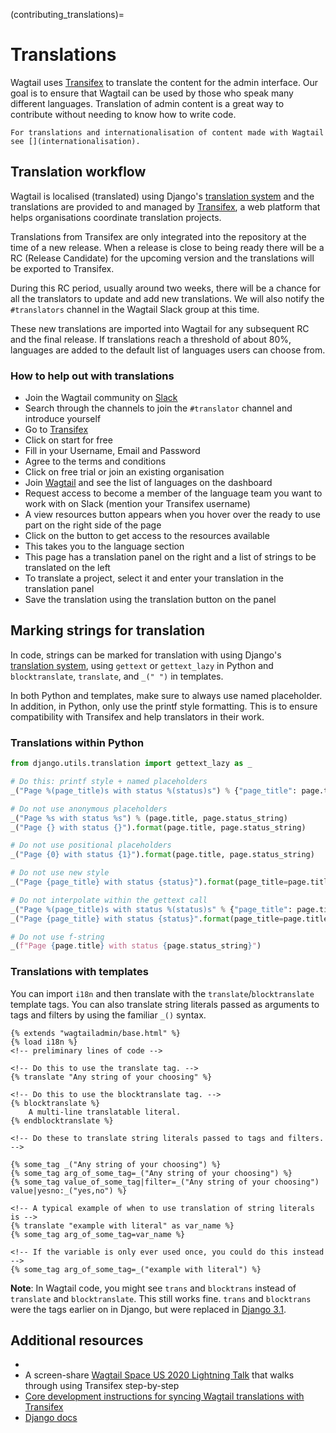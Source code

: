 (contributing_translations)=

# Translations

Wagtail uses [Transifex](https://www.transifex.com/) to translate the content for the admin interface. Our goal is to ensure that Wagtail can be used by those who speak many different languages. Translation of admin content is a great way to contribute without needing to know how to write code.

```{note}
For translations and internationalisation of content made with Wagtail see [](internationalisation).
```

## Translation workflow

Wagtail is localised (translated) using Django's [translation system](inv:django#topics/i18n/translation) and the translations are provided to and managed by [Transifex](https://www.transifex.com/), a web platform that helps organisations coordinate translation projects.

Translations from Transifex are only integrated into the repository at the time of a new release. When a release is close to being ready there will be a RC (Release Candidate) for the upcoming version and the translations will be exported to Transifex.

During this RC period, usually around two weeks, there will be a chance for all the translators to update and add new translations. We will also notify the `#translators` channel in the Wagtail Slack group at this time.

These new translations are imported into Wagtail for any subsequent RC and the final release. If translations reach a threshold of about 80%, languages are added to the default list of languages users can choose from.

### How to help out with translations

-   Join the Wagtail community on [Slack](https://wagtail.org/slack/)
-   Search through the channels to join the `#translator` channel and introduce yourself
-   Go to [Transifex](https://www.transifex.com/)
-   Click on start for free
-   Fill in your Username, Email and Password
-   Agree to the terms and conditions
-   Click on free trial or join an existing organisation
-   Join [Wagtail](https://app.transifex.com/torchbox/wagtail/dashboard/) and see the list of languages on the dashboard
-   Request access to become a member of the language team you want to work with on Slack (mention your Transifex username)
-   A view resources button appears when you hover over the ready to use part on the right side of the page
-   Click on the button to get access to the resources available
-   This takes you to the language section
-   This page has a translation panel on the right and a list of strings to be translated on the left
-   To translate a project, select it and enter your translation in the translation panel
-   Save the translation using the translation button on the panel

## Marking strings for translation

In code, strings can be marked for translation with using Django's [translation system](inv:django#topics/i18n/translation), using `gettext` or `gettext_lazy` in Python and `blocktranslate`, `translate`, and `_(" ")` in templates.

In both Python and templates, make sure to always use named placeholder. In addition, in Python, only use the printf style formatting. This is to ensure compatibility with Transifex and help translators in their work.

### Translations within Python

```python
from django.utils.translation import gettext_lazy as _

# Do this: printf style + named placeholders
_("Page %(page_title)s with status %(status)s") % {"page_title": page.title, "status": page.status_string}

# Do not use anonymous placeholders
_("Page %s with status %s") % (page.title, page.status_string)
_("Page {} with status {}").format(page.title, page.status_string)

# Do not use positional placeholders
_("Page {0} with status {1}").format(page.title, page.status_string)

# Do not use new style
_("Page {page_title} with status {status}").format(page_title=page.title, status=page.status_string)

# Do not interpolate within the gettext call
_("Page %(page_title)s with status %(status)s" % {"page_title": page.title, "status": page.status_string})
_("Page {page_title} with status {status}".format(page_title=page.title, status=page.status_string))

# Do not use f-string
_(f"Page {page.title} with status {page.status_string}")
```

### Translations with templates

You can import `i18n` and then translate with the `translate`/`blocktranslate` template tags. You can also translate string literals passed as arguments to tags and filters by using the familiar `_()` syntax.

```html+django
{% extends "wagtailadmin/base.html" %}
{% load i18n %}
<!-- preliminary lines of code -->

<!-- Do this to use the translate tag. -->
{% translate "Any string of your choosing" %}

<!-- Do this to use the blocktranslate tag. -->
{% blocktranslate %}
    A multi-line translatable literal.
{% endblocktranslate %}

<!-- Do these to translate string literals passed to tags and filters. -->

{% some_tag _("Any string of your choosing") %}
{% some_tag arg_of_some_tag=_("Any string of your choosing") %}
{% some_tag value_of_some_tag|filter=_("Any string of your choosing") value|yesno:_("yes,no") %}

<!-- A typical example of when to use translation of string literals is -->
{% translate "example with literal" as var_name %}
{% some_tag arg_of_some_tag=var_name %}

<!-- If the variable is only ever used once, you could do this instead -->
{% some_tag arg_of_some_tag=_("example with literal") %}
```

**Note**: In Wagtail code, you might see `trans` and `blocktrans` instead of `translate` and `blocktranslate`.
This still works fine. `trans` and `blocktrans` were the tags earlier on in Django, but were replaced in [Django 3.1](https://docs.djangoproject.com/en/3.1/topics/i18n/translation/#translate-template-tag).

## Additional resources

-   [](inv:django#topics/i18n/translation)
-   A screen-share [Wagtail Space US 2020 Lightning Talk](https://www.youtube.com/watch?v=sLI_AuOMUQw&t=17s) that walks through using Transifex step-by-step
-   [Core development instructions for syncing Wagtail translations with Transifex](https://github.com/wagtail/wagtail/wiki/Managing-Wagtail-translations)
-   [Django docs](inv:django#topics/i18n/translation)
